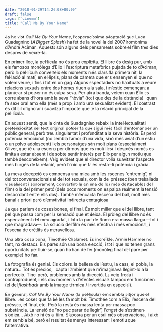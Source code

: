 ```yaml
---
date: "2018-01-29T14:24:08+00:00"
draft: false
tags: ["cinema"]
title: "Call Me By Your Name"
---
```

Ja he vist *Call Me By Your Name*, l’esperadíssima adaptació que Luca Guadagnino (*A Bigger Splash*) ha fet de la novel·la del 2007 homònima d’André Aciman. Aquests són alguns dels pensaments sobre el film tres dies després de veure-la.

<!-- more -->

En primer lloc, la pel·lícula no és prou explícita. El llibre és desig pur, amb els famosos monòlegs d’Elio i l’escriptura metafòrica pujada de to d’Aciman, però la pel·lícula converteix els moments més clars (la primera nit, la fel·lació al matí) en el·lipsis, plans de càmera que ens ensenyen el que no volem veure, i fins i tot en un gag. Alguns espectadors no habituats a veure relacions sexuals entre dos homes riuen a la sala, i m’estic començant a plantejar si potser no és culpa seva. Per altra banda, veiem quan Elio es corre abans d’hora amb la seva “nòvia” (tot i que des de la distància) i quan fa sexe oral amb ella (més a prop, i amb una sexualitat evident). El contrast és difícil d’ignorar i suavitza l’impacte que té la relació principal de la pel·lícula.

En aquest sentit, que la cinta de Guadagnino rebaixi la intel·lectualitat i pretensiositat del text original potser fa que sigui més fàcil d’entomar per un públic general, però treu singularitat i profunditat a la seva història. Es perd potència emocional (no sembla l’amor d’una vida, sinó més aviat d’un estiu o un polvo adolescent) i els personatges són molt plans (especialment Oliver, que té una escena per dir-nos que és molt llest i després només es limita a estar absent i de sobte sentir interès per Elio per algun motiu que també desconeixem). Veig evident que el director volia suavitzar l’aspecte més burgès de la relació, però l’únic que fa és restar-li potència i gràcia.

La meva decepció es compensa una mica amb les escenes “entremig”, ni del tot conversacionals ni del tot sexuals, com la del préssec (ben treballada visualment i sonorament, convertint-la en una de les més destacables del film) o la del primer petó (dels pocs moments on es palpa realment la tensió desbordant entre ells dos). També m’encanta l’escena del ball, molt més banal a priori però d’emotivitat indirecta contagiosa.

Ja que parlem de coses bones, el final. És molt millor que el del llibre, tant pel que passa com per la sensació que et deixa. El pròleg del llibre no és especialment del meu agradat, i tota la part de Roma era massa llarga —tot i que m’agradava—. La solució del film és més efectiva i més emocional, i l’escena de crèdits és meravellosa. 

Una altra cosa bona, Timothée Chalamet. És increïble. Armie Hammer no tant, no destaca. Els pares són una bona elecció, i tot i que no tenen grans oportunitats per lluir-se, quan ho han de fer (monòleg final del pare per exemple) ho fan.

La fotografia és genial. Els colors, la bellesa de l’estiu, la casa, el poble, la natura… Tot és preciós, i capta l’ambient que m’imaginava llegint-lo a la perfecció. Tinc, però, problemes amb la direcció. La veig freda i contraproduent, i els dos moments d’efectes visuals tampoc em funcionen (el del *flashback* amb la imatge tèrmica / invertida en especial).

En general, *Call Me By Your Name* (la pel·lícula) em sembla pitjor que el llibre. Les coses que fa bé les fa molt bé: Timothée com a Elio, l’escena del préssec, el final, etc. Però la resta és massa lenta per massa poc substància. La tensió de “no puc parar de llegir”, l’*angst* de s’estimen-s’odien… Això no hi és al film. S’aposta per un estil més observacional, i això em sembla bé, però el resultat és menys interessant i emotiu que l’alternativa.